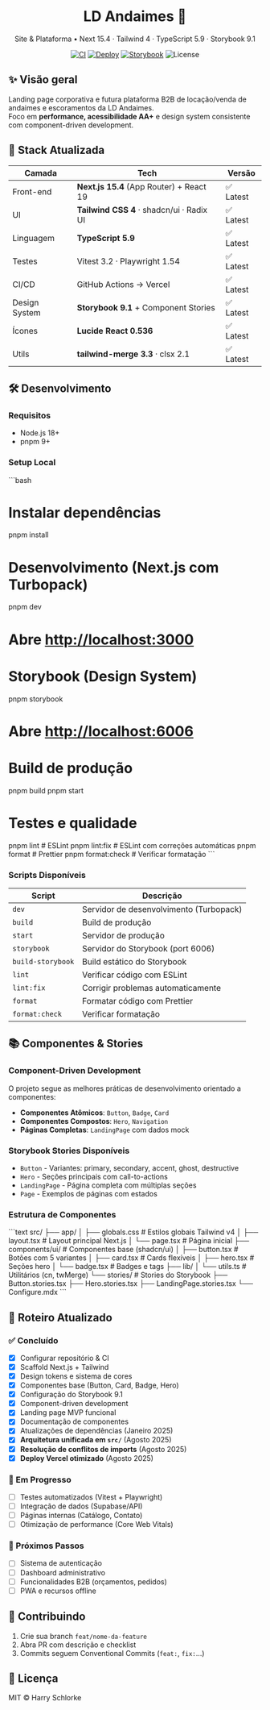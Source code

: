 <h1 align="center">LD Andaimes 🚧</h1>
<p align="center">
  Site & Plataforma • Next 15.4 · Tailwind 4 · TypeScript 5.9 · Storybook 9.1
</p>

<p align="center">
  <a href="https://github.com/Schlorke/LD-Andaimes/actions/workflows/ci.yml"><img alt="CI" src="https://github.com/Schlorke/LD-Andaimes/actions/workflows/ci.yml/badge.svg"></a>
  <a href="https://ld-andaimes.vercel.app"><img alt="Deploy" src="https://img.shields.io/website?url=https%3A%2F%2Fld-andaimes.vercel.app"></a>
  <a href="http://localhost:6006"><img alt="Storybook" src="https://img.shields.io/badge/Storybook-9.1.0-FF4785?logo=storybook"></a>
  <img alt="License" src="https://img.shields.io/badge/license-MIT-green">
</p>

## ✨ Visão geral

Landing page corporativa e futura plataforma B2B de locação/venda de andaimes e escoramentos da LD Andaimes.  
Foco em **performance, acessibilidade AA+** e design system consistente com component-driven development.

## 🚀 Stack Atualizada

| Camada        | Tech                                      | Versão    |
| ------------- | ----------------------------------------- | --------- |
| Front-end     | **Next.js 15.4** (App Router) + React 19  | ✅ Latest |
| UI            | **Tailwind CSS 4** · shadcn/ui · Radix UI | ✅ Latest |
| Linguagem     | **TypeScript 5.9**                        | ✅ Latest |
| Testes        | Vitest 3.2 · Playwright 1.54              | ✅ Latest |
| CI/CD         | GitHub Actions → Vercel                   | ✅ Latest |
| Design System | **Storybook 9.1** + Component Stories     | ✅ Latest |
| Ícones        | **Lucide React 0.536**                    | ✅ Latest |
| Utils         | **tailwind-merge 3.3** · clsx 2.1         | ✅ Latest |

## 🛠️ Desenvolvimento

### Requisitos

- Node.js 18+
- pnpm 9+

### Setup Local

\`\`\`bash

# Instalar dependências

pnpm install

# Desenvolvimento (Next.js com Turbopack)

pnpm dev

# Abre <http://localhost:3000>

# Storybook (Design System)

pnpm storybook

# Abre <http://localhost:6006>

# Build de produção

pnpm build
pnpm start

# Testes e qualidade

pnpm lint # ESLint
pnpm lint:fix # ESLint com correções automáticas
pnpm format # Prettier
pnpm format:check # Verificar formatação
\`\`\`

### Scripts Disponíveis

| Script            | Descrição                               |
| ----------------- | --------------------------------------- |
| `dev`             | Servidor de desenvolvimento (Turbopack) |
| `build`           | Build de produção                       |
| `start`           | Servidor de produção                    |
| `storybook`       | Servidor do Storybook (port 6006)       |
| `build-storybook` | Build estático do Storybook             |
| `lint`            | Verificar código com ESLint             |
| `lint:fix`        | Corrigir problemas automaticamente      |
| `format`          | Formatar código com Prettier            |
| `format:check`    | Verificar formatação                    |

## 📚 Componentes & Stories

### Component-Driven Development

O projeto segue as melhores práticas de desenvolvimento orientado a componentes:

- **Componentes Atômicos**: `Button`, `Badge`, `Card`
- **Componentes Compostos**: `Hero`, `Navigation`
- **Páginas Completas**: `LandingPage` com dados mock

### Storybook Stories Disponíveis

- `Button` - Variantes: primary, secondary, accent, ghost, destructive
- `Hero` - Seções principais com call-to-actions
- `LandingPage` - Página completa com múltiplas seções
- `Page` - Exemplos de páginas com estados

### Estrutura de Componentes

\`\`\`text
src/
├── app/
│ ├── globals.css # Estilos globais Tailwind v4
│ ├── layout.tsx # Layout principal Next.js
│ └── page.tsx # Página inicial
├── components/ui/ # Componentes base (shadcn/ui)
│ ├── button.tsx # Botões com 5 variantes
│ ├── card.tsx # Cards flexíveis
│ ├── hero.tsx # Seções hero
│ └── badge.tsx # Badges e tags
├── lib/
│ └── utils.ts # Utilitários (cn, twMerge)
└── stories/ # Stories do Storybook
├── Button.stories.tsx
├── Hero.stories.tsx
├── LandingPage.stories.tsx
└── Configure.mdx
\`\`\`

## 📑 Roteiro Atualizado

### ✅ Concluído

- [x] Configurar repositório & CI
- [x] Scaffold Next.js + Tailwind
- [x] Design tokens e sistema de cores
- [x] Componentes base (Button, Card, Badge, Hero)
- [x] Configuração do Storybook 9.1
- [x] Component-driven development
- [x] Landing page MVP funcional
- [x] Documentação de componentes
- [x] Atualizações de dependências (Janeiro 2025)
- [x] **Arquitetura unificada em `src/`** (Agosto 2025)
- [x] **Resolução de conflitos de imports** (Agosto 2025)
- [x] **Deploy Vercel otimizado** (Agosto 2025)

### 🚧 Em Progresso

- [ ] Testes automatizados (Vitest + Playwright)
- [ ] Integração de dados (Supabase/API)
- [ ] Páginas internas (Catálogo, Contato)
- [ ] Otimização de performance (Core Web Vitals)

### 📅 Próximos Passos

- [ ] Sistema de autenticação
- [ ] Dashboard administrativo
- [ ] Funcionalidades B2B (orçamentos, pedidos)
- [ ] PWA e recursos offline

## 🤝 Contribuindo

1. Crie sua branch `feat/nome-da-feature`
2. Abra PR com descrição e checklist
3. Commits seguem Conventional Commits (`feat:`, `fix:`…)

## 📝 Licença

MIT © Harry Schlorke
